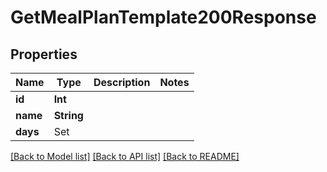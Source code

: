 # GetMealPlanTemplate200Response

## Properties
Name | Type | Description | Notes
------------ | ------------- | ------------- | -------------
**id** | **Int** |  | 
**name** | **String** |  | 
**days** | Set<GetMealPlanTemplate200ResponseDaysInner> |  | 

[[Back to Model list]](../README.md#documentation-for-models) [[Back to API list]](../README.md#documentation-for-api-endpoints) [[Back to README]](../README.md)


